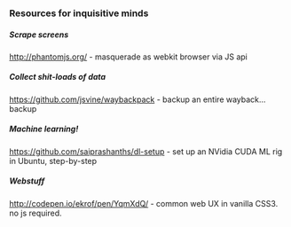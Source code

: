 ### Resources for inquisitive minds

##### Scrape screens

http://phantomjs.org/ - masquerade as webkit browser via JS api


##### Collect shit-loads of data

https://github.com/jsvine/waybackpack - backup an entire wayback... backup

##### Machine learning!

https://github.com/saiprashanths/dl-setup - set up an NVidia CUDA ML rig in Ubuntu, step-by-step

##### Webstuff

http://codepen.io/ekrof/pen/YqmXdQ/ - common web UX in vanilla CSS3. no js required.
